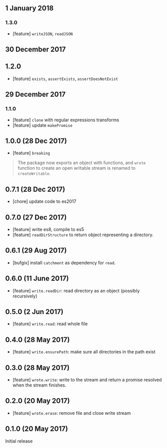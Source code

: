 ## 1 January 2018

### 1.3.0

* [feature] `writeJSON`, `readJSON`

## 30 December 2017

## 1.2.0

* [feature] `exists`, `assertExists`, `assertDoesNotExist`

## 29 December 2017

### 1.1.0

* [feature] `clone` with regular expressions transforms
* [feature] update `makePromise`

## 1.0.0 (28 Dec 2017)

* [feature] `breaking`

> The package now exports an object with functions, and `wrote` function to
> create an open writable stream is renamed to `createWritable`.

## 0.7.1 (28 Dec 2017)

* [chore] update code to es2017

## 0.7.0 (27 Dec 2017)

* [feature] write es8, compile to es5
* [feature] `readDirStructure` to return object representing a directory.

## 0.6.1 (29 Aug 2017)

* [bufgix] install `catchment` as dependency for `read`.

## 0.6.0 (11 June 2017)

* [feature] `write.readDir`: read directory as an object (possibly recursively)

## 0.5.0 (2 Jun 2017)

* [feature] `write.read`: read whole file

## 0.4.0 (28 May 2017)

* [feature] `write.ensurePath`: make sure all directories in the path exist

## 0.3.0 (28 May 2017)

* [feature] `wrote.write`: write to the stream and return a promise resolved when the stream
finishes.

## 0.2.0 (20 May 2017)

* [feature] `wrote.erase`: remove file and close write stream

## 0.1.0 (20 May 2017)

Initial release
